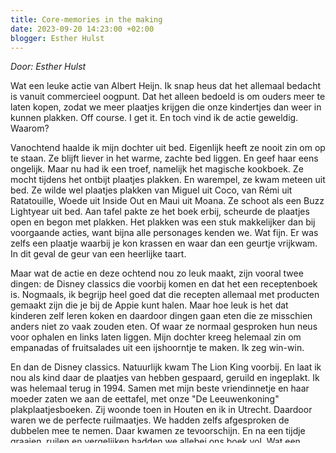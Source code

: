 ```yaml
---
title: Core-memories in the making
date: 2023-09-20 14:23:00 +02:00
blogger: Esther Hulst
---
```


*Door: Esther Hulst*

Wat een leuke actie van Albert Heijn. Ik snap heus dat het allemaal bedacht is vanuit commercieel oogpunt. Dat het alleen bedoeld is om ouders meer te laten kopen, zodat we meer plaatjes krijgen die onze kindertjes dan weer in kunnen plakken. Off course. I get it. En toch vind ik de actie geweldig. Waarom?

Vanochtend haalde ik mijn dochter uit bed. Eigenlijk heeft ze nooit zin om op te staan. Ze blijft liever in het warme, zachte bed liggen. En geef haar eens ongelijk. Maar nu had ik een troef, namelijk het magische kookboek. Ze mocht tijdens het ontbijt plaatjes plakken. En warempel, ze kwam meteen uit bed. Ze wilde wel plaatjes plakken van Miguel uit Coco, van Rémi uit Ratatouille, Woede uit Inside Out en Maui uit Moana. Ze schoot als een Buzz Lightyear uit bed. Aan tafel pakte ze het boek erbij, scheurde de plaatjes open en begon met plakken. Het plakken was een stuk makkelijker dan bij voorgaande acties, want bijna alle personages kenden we. Wat fijn. Er was zelfs een plaatje waarbij je kon krassen en waar dan een geurtje vrijkwam. In dit geval de geur van een heerlijke taart.

Maar wat de actie en deze ochtend nou zo leuk maakt, zijn vooral twee dingen: de Disney classics die voorbij komen en dat het een receptenboek is. Nogmaals, ik begrijp heel goed dat die recepten allemaal met producten gemaakt zijn die je bij de Appie kunt halen. Maar hoe leuk is het dat kinderen zelf leren koken en daardoor dingen gaan eten die ze misschien anders niet zo vaak zouden eten. Of waar ze normaal gesproken hun neus voor ophalen en links laten liggen. Mijn dochter kreeg helemaal zin om empanadas of fruitsalades uit een ijshoorntje te maken. Ik zeg win-win.

En dan de Disney classics. Natuurlijk kwam The Lion King voorbij. En laat ik nou als kind daar de plaatjes van hebben gespaard, geruild en ingeplakt. Ik was helemaal terug in 1994. Samen met mijn beste vriendinnetje en haar moeder zaten we aan de eettafel, met onze "De Leeuwenkoning" plakplaatjesboeken. Zij woonde toen in Houten en ik in Utrecht. Daardoor waren we de perfecte ruilmaatjes. We hadden zelfs afgesproken de dubbelen mee te nemen. Daar kwamen ze tevoorschijn. En na een tijdje graaien, ruilen en vergelijken hadden we allebei ons boek vol. Wat een vreugde. We waren zo blij dat we samen met haar moeder de boeken zelfs hebben bekleefd. Een vaardigheid waar ik op de middelbare school, toen boeken gekaft moesten worden, nog erg blij mee ben geweest.

Vanochtend schoot deze herinnering me opeens weer te binnen. Terwijl ik met mijn dochter de plaatjes aan het pakken was. Wat een feest dat zij nu zo'n zelfde ervaring kan opdoen. Dat ze een (leeuwen)koning wrap kan gaan maken en de echte ratatouille uit de Disney film Ratatouille. Dat we een hele schat aan nog niet bekeken Disney-films opnieuw ontdekken. Want een heleboel klassiekers uit mijn jeugd heeft zij nog niet gezien. Dus ondanks alle commercie zeg ik: topactie. Core-memories in the making om in Inside Out taal te blijven.